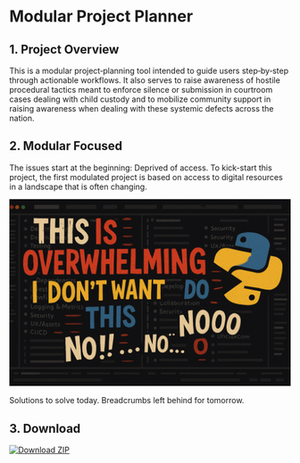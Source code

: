 # Modular Project Planner

## 1. Project Overview

This is a modular project‐planning tool intended to guide users step‐by‐step through actionable workflows. It also serves to raise awareness of hostile procedural tactics meant to enforce silence or submission in courtroom cases dealing with child custody and to mobilize community support in raising awareness when dealing with these systemic defects across the nation.

## 2. Modular Focused

The issues start at the beginning: Deprived of access.
To kick-start this project, the first modulated project is based on access to digital resources in a landscape that is often changing.

<img src ="assets\images\README-cover.png">

Solutions to solve today. Breadcrumbs left behind for tomorrow.

## 3. Download

[![Download ZIP](https://img.shields.io/badge/Download-ZIP-blue?style=for-the-badge&logo=github)](https://github.com/thinkSavag/modular-project-planner/archive/refs/heads/main.zip)